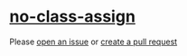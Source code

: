 [no-class-assign](https://eslint.org/docs/rules/no-class-assign)
================================================================
Please [open an issue](https://github.com/professional-js/eslint-config/issues/new)
or [create a pull request](https://github.com/professional-js/eslint-config/edit/main/src/rules-configurations/eslint/no-class-assign.md)
